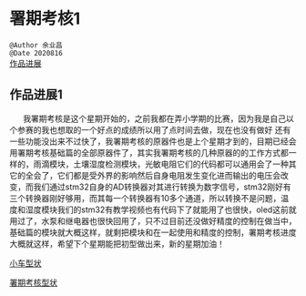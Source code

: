 # 署期考核1  
`@Author 余业昌`  
`@Date 2020816`  
[作品进展](#1)


## <a id='1'>作品进展1</a> 
&nbsp;&nbsp;&nbsp;&nbsp;&nbsp;&nbsp;我署期考核是这个星期开始的，之前我都在弄小学期的比赛，因为我是自己以个参赛的我也想取的一个好点的成绩所以用了点时间去做，现在也没有做好
还有一些功能没出来不过快了，我署期考核的原器件也是上个星期才到的，目期已经会用署期考核基础篇的全部原器件了，其实我署期考核的几种原器的的工作方式都一样的，雨滴模块，土壤湿度检测模块，光敏电阻它们的代码都可以通用会了一种其它的全会了，它们都是受外界的影响然后自身电阻发生变化进而输出的电压会改变，而我们通过stm32自身的AD转换器对其进行转换为数字信号，stm32刚好有三个转换器刚好够用，而其每一个转换器有10多个通道，所以转换不是问题，温度和湿度模块我们的stm32有教学视频也有代码下了就能用了也很快，oled这前就用过了，水泵和继电器也很快回用了，只不过目前还没做好精度的控制在做当中，基础篇的模块就大概这样，就剩把模块和在一起使用和精度的控制，署期考核进度大概就这样，希望下个星期能把初型做出来，新的星期加油！

[小车型状](http://note.youdao.com/noteshare?id=848ca3d1262ee86edb39b6fa690ad620)

[署期考核型状](http://note.youdao.com/noteshare?id=c9840df942f8d2c7ebc2df4f8e718575)

